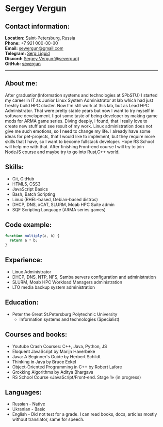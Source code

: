 # Sergey Vergun

## Contact information:
**Location:** Saint-Petersburg, Russia\
**Phone:** +7 921 000-00-00\
**Email:** sewergun@gmail.com\
**Telegram:** [Serg Liquid](https://t.me/severgun)\
**Discord:** [Sergey Vergun(@severgun)](https://discordapp.com/users/155041146752598026)\
**GitHub:** [severgun](https://github.com/severgun)

----
## About me:
After graduation(Information systems and technologies at SPbSTU) I started my career in IT as Junior Linux System Administrator at lab which had just freshly build HPC cluster. Now I'm still work at this lab, but as Lead HPC Administrator. That were pretty stable years but now I want to try myself in software development. I got some taste of being developer by making game mods for ARMA game series. Diving deeply, I found, that I really love to create new stuff and see result of my work. Linux administration does not give me such emotions, so I need to change my life. I already have some ideas for pet-projects, that I would like to implement, but they require more skills that I have, so I want to become fullstack developer. Hope RS School will help me with that. After finishing Front-end course I will try to join NodeJS course and maybe try to go into Rust,C++ world.

## Skills:
* Git, GitHub
* HTML5, CSS3
* JavaScript Basics
* Bash, Batch Scripting
* Linux (RHEL-based, Debian-based distros)
* DHCP, DNS, xCAT, SLURM, Moab HPC Suite admin
* SQF Scripting Language (ARMA series games)

## Code example:
```javascript
function multiply(a, b) {
  return a * b;
}
```

## Experience:
* Linux Administrator
* DHCP, DNS, NTP, NFS, Samba servers configuration and administration
* SLURM, Moab HPC Workload Managers administration
* LTO media backup system administration

## Education:
* Peter the Great St.Petersburg Polytechnic University
    * Information systems and technologies (Specialist)

## Courses and books:
* Youtube Crash Courses: C++, Java, Python, JS
* Eloquent JavaScript by Marijn Haverbeke
* Java: A Beginner's Guide by Herbert Schildt
* Thinking in Java by Bruce Eckel
* Object-Oriented Programming in C++ by Robert Lafore
* Grokking Algorithms by Aditya Bhargava
* RS School Course «JavaScript/Front-end. Stage 1» (in progress)

## Languages:
* Russian - Native
* Ukranian - Basic
* English - Did not test for a grade. I can read books, docs, articles mostly without translator, same for speech.